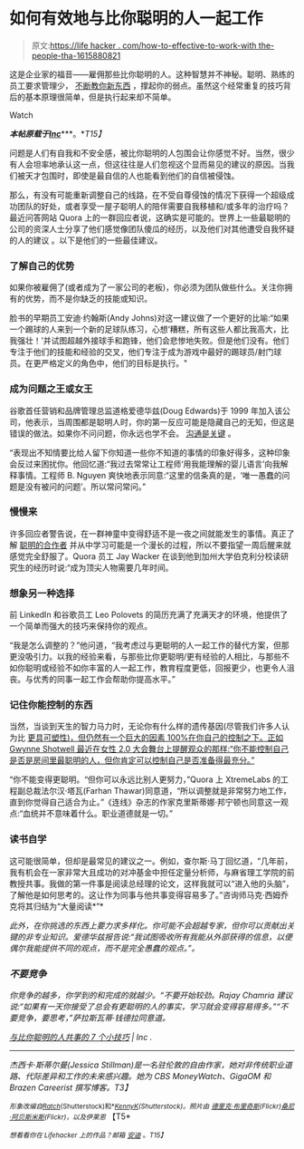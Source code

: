 # 如何有效地与比你聪明的人一起工作

> 原文:[https://life hacker . com/how-to-effective-to-work-with the-people-tha-1615880821](https://lifehacker.com/how-to-effectively-work-with-people-who-are-smarter-tha-1615880821)

这是企业家的福音——雇佣那些比你聪明的人。这种智慧并不神秘。聪明、熟练的员工要求管理少， [不断教你新东西](http://www.inc.com/jessica-stillman/one-surprising-sign-youre-cut-out-to-be-an-entrepreneur.html) ，撑起你的弱点。虽然这个经常重复的技巧背后的基本原理很简单，但是执行起来却不简单。

Watch

***本帖原载于***[***Inc***](http://www.inc.com/jessica-stillman/7-tips-for-working-with-people-who-are-smarter-than-you.html)***。**T15】*

问题是人们有自我和不安全感，被比你聪明的人包围会让你感觉不好。当然，很少有人会坦率地承认这一点，但这往往是人们忽视这个显而易见的建议的原因。当我们被天才包围时，即使是最自信的人也能看到他们的自信被侵蚀。

那么，有没有可能重新调整自己的线路，在不受自尊侵蚀的情况下获得一个超级成功团队的好处，或者享受一屋子聪明人的陪伴需要自我移植和/或多年的治疗吗？最近问答网站 Quora 上的一群回应者说，这确实是可能的。世界上一些最聪明的公司的资深人士分享了他们感觉像团队傻瓜的经历，以及他们对其他遭受自我怀疑的人的建议 。以下是他们的一些最佳建议。

### **了解自己的优势**

如果你被雇佣了(或者成为了一家公司的老板)，你必须为团队做些什么。关注你拥有的优势，而不是你缺乏的技能或知识。

脸书的早期员工安迪·约翰斯(Andy Johns)对这一建议做了一个更好的比喻:“如果一个踢球的人来到一个新的足球队练习，心想‘糟糕，所有这些人都比我高大，比我强壮！’并试图超越外接球手和跑锋，他们会悲惨地失败。但是他们没有。他们专注于他们的技能和经验的交叉，他们专注于成为游戏中最好的踢球员/射门球员。在更严格定义的角色中，他们的目标是执行。"

### **成为问题之王或女王**

谷歌首任营销和品牌管理总监道格爱德华兹(Doug Edwards)于 1999 年加入该公司，他表示，当周围都是聪明人时，你的第一反应可能是隐藏自己的无知，但这是错误的做法。如果你不问问题，你永远也学不会。 [沟通是关键](https://lifehacker.com/how-can-i-communicate-better-at-the-office-1001505647) 。

“表现出不知情要比给人留下你知道一些你不知道的事情的印象好得多，这种印象会反过来困扰你。他回忆道:“我过去常常让工程师‘用我能理解的婴儿语言’向我解释事情。工程师 B. Nguyen 爽快地表示同意:“这里的信条真的是，‘唯一愚蠢的问题是没有被问的问题’。所以常问常问。”

### **慢慢来**

许多回应者警告说，在一群神童中变得舒适不是一夜之间就能发生的事情。真正了解 [聪明的合作者](https://lifehacker.com/how-to-listen-when-your-communication-styles-dont-matc-1443833493) 并从中学习可能是一个漫长的过程，所以不要指望一周后醒来就感觉完全舒服了。Quora 员工 Jay Wacker 在谈到他到加州大学伯克利分校读研究生的经历时说:“成为顶尖人物需要几年时间。

### **想象另一种选择**

前 LinkedIn 和谷歌员工 Leo Polovets 的简历充满了充满天才的环境，他提供了一个简单而强大的技巧来保持你的观点。

“我是怎么调整的？”他问道，“我考虑过与更聪明的人一起工作的替代方案，但那更没吸引力。以我的经验来看，与那些比你更聪明/更有经验的人相比，与那些不如你聪明或经验不如你丰富的人一起工作，教育程度更低，回报更少，也更令人沮丧。与优秀的同事一起工作会帮助你提高水平。”

### **记住你能控制的东西**

当然，当谈到天生的智力马力时，无论你有什么样的遗传基因(尽管我们许多人认为比 [更具可塑性)，但仍然有一个巨大的因素 100%在你自己的控制之下。正如 Gwynne Shotwell 最近在女性 2.0 大会舞台上提醒观众的那样:“你不能控制自己是否是房间里最聪明的人，但你肯定可以控制自己是否准备得最充分。”](http://www.inc.com/jessica-stillman/the-one-belief-that-can-make-you-more-successful.html)

“你不能变得更聪明。“但你可以永远比别人更努力，”Quora 上 XtremeLabs 的工程副总裁法尔汉·塔瓦(Farhan Thawar)同意道，“所以调整就是非常努力地工作，直到你觉得自己适合为止。”《连线》杂志的作家克里斯蒂娜·邦宁顿也同意这一观点:“血统并不意味着什么。职业道德就是一切。”

### **读书自学**

这可能很简单，但却是最常见的建议之一。例如，查尔斯·马丁回忆道，“几年前，我有机会在一家非常大且成功的对冲基金中担任定量分析师，与麻省理工学院的前教授共事。我做的第一件事是阅读总经理的论文，这样我就可以“进入他的头脑”，了解他是如何思考的。这让作为同事与他共事变得容易多了。”咨询师马克·西姆乔克将其归结为“大量阅读*”*

*此外，在你挑选的东西上要力求多样化。你可能不会超越专家，但你可以贡献出关键的非专业知识。爱德华兹报告说:“我试图吸收所有我能从外部获得的信息，以便偶尔我能提供不同的观点，而不是完全愚蠢的观点。”。*

### ***不要竞争***

*你竞争的越多，你学到的和完成的就越少。“不要开始较劲。Rajay Chamria 建议说:“如果有一天你接受了总会有更聪明的人的事实，学习就会变得容易得多。”“不要竞争，要思考，”萨拉斯瓦蒂·钱德拉同意道。*

*[与比你聪明的人共事的 7 个小技巧](http://www.inc.com/jessica-stillman/7-tips-for-working-with-people-who-are-smarter-than-you.html) | Inc .*

* * *

*杰西卡·斯蒂尔曼(Jessica Stillman)是一名驻伦敦的自由作家，她对非传统职业道路、代际差异和工作的未来感兴趣。她为 CBS MoneyWatch、GigaOM 和 Brazen Careerist 撰写博客。T3】*

*<small>*形象改编自*</small>[<small>*Ratch*</small>](http://www.shutterstock.com/pic.mhtml?id=174407279&src=id)<small>*(Shutterstock)和*</small>[<small>*KennyK*</small>](http://www.shutterstock.com/pic.mhtml?id=105000605&src=id)<small>*(Shutterstock)。照片由*</small> [<small>*德里克·布里奇斯*</small>](https://www.flickr.com/photos/derek_b/3046770021)<small>*(Flickr)*</small>[<small>*桑尼·阿贝斯米斯*</small>](https://www.flickr.com/photos/enerva/8943753151)<small>*(Flickr)，以及*</small><small>*伊莱恩*</small> 【T5*

*<small>*想看看你在 Lifehacker 上的作品？邮箱*</small> [<small>*安迪*</small>](mailto:andy@lifehacker.com) <small>*。*T15】</small>*